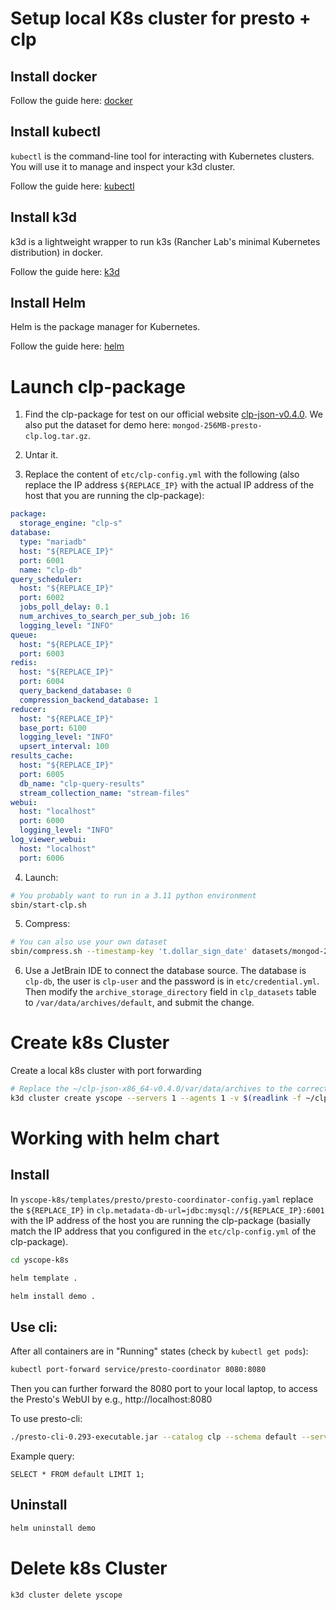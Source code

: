 # Setup local K8s cluster for presto + clp

## Install docker

Follow the guide here: [docker]

## Install kubectl

`kubectl` is the command-line tool for interacting with Kubernetes clusters. You will use it to
manage and inspect your k3d cluster.

Follow the guide here: [kubectl]

## Install k3d

k3d is a lightweight wrapper to run k3s (Rancher Lab's minimal Kubernetes distribution) in docker.

Follow the guide here: [k3d]

## Install Helm

Helm is the package manager for Kubernetes.

Follow the guide here: [helm]

# Launch clp-package
1. Find the clp-package for test on our official website [clp-json-v0.4.0]. We also put the dataset for demo here: `mongod-256MB-presto-clp.log.tar.gz`.

2. Untar it.

3. Replace the content of `etc/clp-config.yml` with the following (also replace the IP address `${REPLACE_IP}` with the actual IP address of the host that you are running the clp-package):
```yaml
package:
  storage_engine: "clp-s"
database:
  type: "mariadb"
  host: "${REPLACE_IP}"
  port: 6001
  name: "clp-db"
query_scheduler:
  host: "${REPLACE_IP}"
  port: 6002
  jobs_poll_delay: 0.1
  num_archives_to_search_per_sub_job: 16
  logging_level: "INFO"
queue:
  host: "${REPLACE_IP}"
  port: 6003
redis:
  host: "${REPLACE_IP}"
  port: 6004
  query_backend_database: 0
  compression_backend_database: 1
reducer:
  host: "${REPLACE_IP}"
  base_port: 6100
  logging_level: "INFO"
  upsert_interval: 100
results_cache:
  host: "${REPLACE_IP}"
  port: 6005
  db_name: "clp-query-results"
  stream_collection_name: "stream-files"
webui:
  host: "localhost"
  port: 6000
  logging_level: "INFO"
log_viewer_webui:
  host: "localhost"
  port: 6006
```

4. Launch:
```bash
# You probably want to run in a 3.11 python environment
sbin/start-clp.sh
```

5. Compress:
```bash
# You can also use your own dataset
sbin/compress.sh --timestamp-key 't.dollar_sign_date' datasets/mongod-256MB-processed.log
```

6. Use a JetBrain IDE to connect the database source. The database is `clp-db`, the user is `clp-user` and the password is in `etc/credential.yml`. Then modify the `archive_storage_directory` field in `clp_datasets` table to `/var/data/archives/default`, and submit the change.

# Create k8s Cluster
Create a local k8s cluster with port forwarding
```bash
# Replace the ~/clp-json-x86_64-v0.4.0/var/data/archives to the correct path
k3d cluster create yscope --servers 1 --agents 1 -v $(readlink -f ~/clp-json-x86_64-v0.4.0/var/data/archives):/var/data/archives
```

# Working with helm chart
## Install
In `yscope-k8s/templates/presto/presto-coordinator-config.yaml` replace the `${REPLACE_IP}` in `clp.metadata-db-url=jdbc:mysql://${REPLACE_IP}:6001` with the IP address of the host you are running the clp-package (basially match the IP address that you configured in the `etc/clp-config.yml` of the clp-package).

```bash
cd yscope-k8s

helm template . 

helm install demo .
```

## Use cli:
After all containers are in "Running" states (check by `kubectl get pods`):
```bash
kubectl port-forward service/presto-coordinator 8080:8080
```

Then you can further forward the 8080 port to your local laptop, to access the Presto's WebUI by e.g., http://localhost:8080

To use presto-cli:
```bash
./presto-cli-0.293-executable.jar --catalog clp --schema default --server localhost:8080
```

Example query:
```
SELECT * FROM default LIMIT 1;
```

## Uninstall
```bash
helm uninstall demo
```

# Delete k8s Cluster
```bash
k3d cluster delete yscope
```


[clp-json-v0.4.0]: https://github.com/y-scope/clp/releases/tag/v0.4.0
[docker]: https://docs.docker.com/engine/install
[k3d]: https://k3d.io/stable/#installation
[kubectl]: https://kubernetes.io/docs/tasks/tools/#kubectl
[helm]: https://helm.sh/docs/intro/install/
